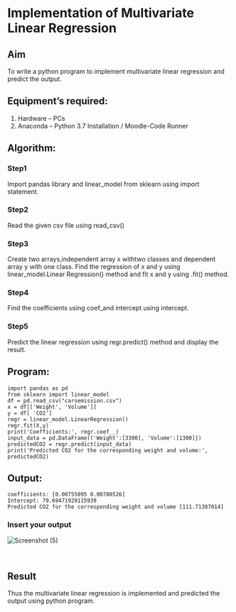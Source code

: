 # Implementation of Multivariate Linear Regression
## Aim
To write a python program to implement multivariate linear regression and predict the output.
## Equipment’s required:
1.	Hardware – PCs
2.	Anaconda – Python 3.7 Installation / Moodle-Code Runner
## Algorithm:
### Step1
Import pandas library and linear_model from sklearn using import statement.
<br>

### Step2
Read the given csv file using read_csv()
<br>

### Step3
Create two arrays,independent array x withtwo classes and dependent array y with one class. Find the regression of x and y using linear_model.Linear Regression() method and fit x and y using .fit() method.
<br>

### Step4
Find the coefficients using coef_and intercept using intercept.
<br>

### Step5
Predict the linear regression using regr.predict() method and display the result.
<br>

## Program:
```
import pandas as pd
from sklearn import linear_model
df = pd.read_csv("carsemission.csv")
x = df[['Weight', 'Volume']]
y = df[ 'CO2']
regr = linear_model.LinearRegression()
regr.fit(X,y)
print('Coefficients:', regr.coef__)
input_data = pd.DataFrame(('Weight':[3300], 'Volume':[1300]})
predictedCO2 = regr.predict(input_data)
print('Predicted CO2 for the corresponding weight and volume:', predictedCO2)
```
## Output:
```
coefficients: [0.00755095 0.00780526]
Intercept: 79.69471929115939
Predicted CO2 for the corresponding weight and volume [111.71387014]
```
### Insert your output

![Screenshot (5)](https://github.com/user-attachments/assets/468e0c78-a73c-4491-a7f4-f90943ec1140)

<br>

## Result
Thus the multivariate linear regression is implemented and predicted the output using python program.
